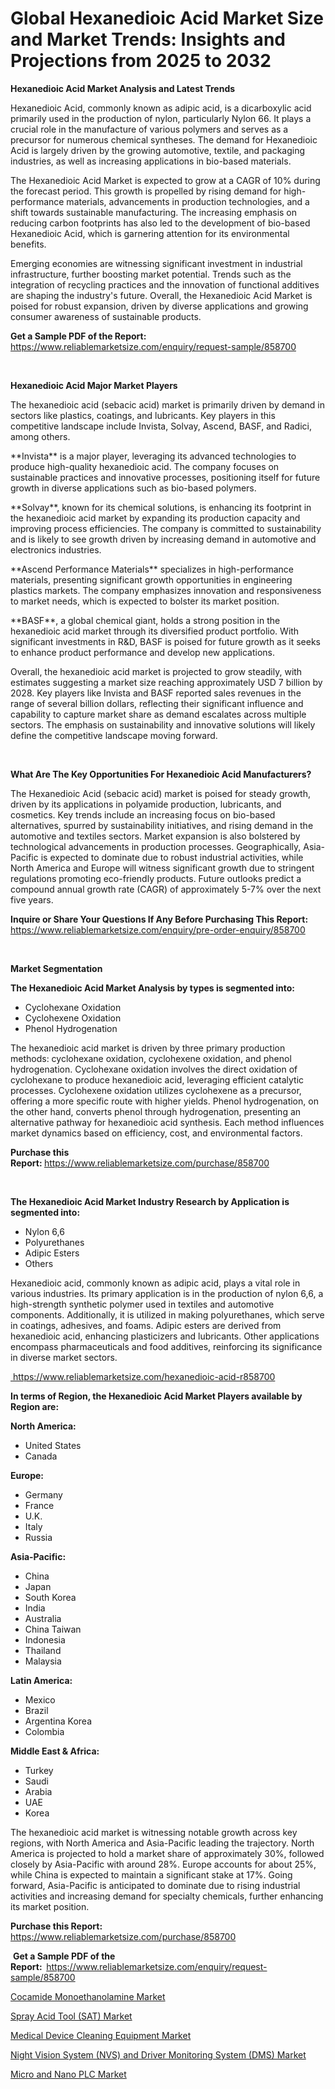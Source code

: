 <p><h1>Global Hexanedioic Acid Market Size and Market Trends: Insights and Projections from 2025 to 2032</h1></p><p><strong>Hexanedioic Acid Market Analysis and Latest Trends</strong></p>
<p><p>Hexanedioic Acid, commonly known as adipic acid, is a dicarboxylic acid primarily used in the production of nylon, particularly Nylon 66. It plays a crucial role in the manufacture of various polymers and serves as a precursor for numerous chemical syntheses. The demand for Hexanedioic Acid is largely driven by the growing automotive, textile, and packaging industries, as well as increasing applications in bio-based materials.</p><p>The Hexanedioic Acid Market is expected to grow at a CAGR of 10% during the forecast period. This growth is propelled by rising demand for high-performance materials, advancements in production technologies, and a shift towards sustainable manufacturing. The increasing emphasis on reducing carbon footprints has also led to the development of bio-based Hexanedioic Acid, which is garnering attention for its environmental benefits.</p><p>Emerging economies are witnessing significant investment in industrial infrastructure, further boosting market potential. Trends such as the integration of recycling practices and the innovation of functional additives are shaping the industry's future. Overall, the Hexanedioic Acid Market is poised for robust expansion, driven by diverse applications and growing consumer awareness of sustainable products.</p></p>
<p><strong>Get a Sample PDF of the Report:&nbsp;</strong> <a href="https://www.reliablemarketsize.com/enquiry/request-sample/858700?utm_campaign=2795&utm_medium=2&utm_source=Github&utm_content=ia&utm_term=31032025&utm_id=hexanedioic-acid">https://www.reliablemarketsize.com/enquiry/request-sample/858700</a></p>
<p>&nbsp;</p>
<p><strong>Hexanedioic Acid Major Market Players</strong></p>
<p><p>The hexanedioic acid (sebacic acid) market is primarily driven by demand in sectors like plastics, coatings, and lubricants. Key players in this competitive landscape include Invista, Solvay, Ascend, BASF, and Radici, among others.</p><p>**Invista** is a major player, leveraging its advanced technologies to produce high-quality hexanedioic acid. The company focuses on sustainable practices and innovative processes, positioning itself for future growth in diverse applications such as bio-based polymers.</p><p>**Solvay**, known for its chemical solutions, is enhancing its footprint in the hexanedioic acid market by expanding its production capacity and improving process efficiencies. The company is committed to sustainability and is likely to see growth driven by increasing demand in automotive and electronics industries.</p><p>**Ascend Performance Materials** specializes in high-performance materials, presenting significant growth opportunities in engineering plastics markets. The company emphasizes innovation and responsiveness to market needs, which is expected to bolster its market position.</p><p>**BASF**, a global chemical giant, holds a strong position in the hexanedioic acid market through its diversified product portfolio. With significant investments in R&D, BASF is poised for future growth as it seeks to enhance product performance and develop new applications.</p><p>Overall, the hexanedioic acid market is projected to grow steadily, with estimates suggesting a market size reaching approximately USD 7 billion by 2028. Key players like Invista and BASF reported sales revenues in the range of several billion dollars, reflecting their significant influence and capability to capture market share as demand escalates across multiple sectors. The emphasis on sustainability and innovative solutions will likely define the competitive landscape moving forward.</p></p>
<p>&nbsp;</p>
<p><strong>What Are The Key Opportunities For Hexanedioic Acid Manufacturers?</strong></p>
<p><p>The Hexanedioic Acid (sebacic acid) market is poised for steady growth, driven by its applications in polyamide production, lubricants, and cosmetics. Key trends include an increasing focus on bio-based alternatives, spurred by sustainability initiatives, and rising demand in the automotive and textiles sectors. Market expansion is also bolstered by technological advancements in production processes. Geographically, Asia-Pacific is expected to dominate due to robust industrial activities, while North America and Europe will witness significant growth due to stringent regulations promoting eco-friendly products. Future outlooks predict a compound annual growth rate (CAGR) of approximately 5-7% over the next five years.</p></p>
<p><strong>Inquire or Share Your Questions If Any Before Purchasing This Report:</strong> <a href="https://www.reliablemarketsize.com/enquiry/pre-order-enquiry/858700?utm_campaign=2795&utm_medium=2&utm_source=Github&utm_content=ia&utm_term=31032025&utm_id=hexanedioic-acid">https://www.reliablemarketsize.com/enquiry/pre-order-enquiry/858700</a></p>
<p>&nbsp;</p>
<p><strong>Market Segmentation</strong></p>
<p><strong>The Hexanedioic Acid Market Analysis by types is segmented into:</strong></p>
<p><ul><li>Cyclohexane Oxidation</li><li>Cyclohexene Oxidation</li><li>Phenol Hydrogenation</li></ul></p>
<p><p>The hexanedioic acid market is driven by three primary production methods: cyclohexane oxidation, cyclohexene oxidation, and phenol hydrogenation. Cyclohexane oxidation involves the direct oxidation of cyclohexane to produce hexanedioic acid, leveraging efficient catalytic processes. Cyclohexene oxidation utilizes cyclohexene as a precursor, offering a more specific route with higher yields. Phenol hydrogenation, on the other hand, converts phenol through hydrogenation, presenting an alternative pathway for hexanedioic acid synthesis. Each method influences market dynamics based on efficiency, cost, and environmental factors.</p></p>
<p><strong>Purchase this Report:&nbsp;</strong><a href="https://www.reliablemarketsize.com/purchase/858700?utm_campaign=2795&utm_medium=2&utm_source=Github&utm_content=ia&utm_term=31032025&utm_id=hexanedioic-acid">https://www.reliablemarketsize.com/purchase/858700</a></p>
<p>&nbsp;</p>
<p><strong>The Hexanedioic Acid Market Industry Research by Application is segmented into:</strong></p>
<p><ul><li>Nylon 6,6</li><li>Polyurethanes</li><li>Adipic Esters</li><li>Others</li></ul></p>
<p><p>Hexanedioic acid, commonly known as adipic acid, plays a vital role in various industries. Its primary application is in the production of nylon 6,6, a high-strength synthetic polymer used in textiles and automotive components. Additionally, it is utilized in making polyurethanes, which serve in coatings, adhesives, and foams. Adipic esters are derived from hexanedioic acid, enhancing plasticizers and lubricants. Other applications encompass pharmaceuticals and food additives, reinforcing its significance in diverse market sectors.</p></p>
<p><a href="https://www.reliablemarketsize.com/hexanedioic-acid-r858700?utm_campaign=2795&utm_medium=2&utm_source=Github&utm_content=ia&utm_term=31032025&utm_id=hexanedioic-acid">&nbsp;https://www.reliablemarketsize.com/hexanedioic-acid-r858700</a></p>
<p><strong>In terms of Region, the Hexanedioic Acid Market Players available by Region are:</strong></p>
<p>
    <p> <strong> North America: </strong>
        <ul>
            <li>United States</li>
            <li>Canada</li>
        </ul>
        </p> 
    <p> <strong> Europe: </strong>
        <ul>
            <li>Germany</li>
            <li>France</li>
            <li>U.K.</li>
            <li>Italy</li>
            <li>Russia</li>
        </ul>
        </p> 
    <p> <strong> Asia-Pacific: </strong>
        <ul>
            <li>China</li>
            <li>Japan</li>
            <li>South Korea</li>
            <li>India</li>
            <li>Australia</li>
            <li>China Taiwan</li>
            <li>Indonesia</li>
            <li>Thailand</li>
            <li>Malaysia</li>
        </ul>
        </p> 
    <p> <strong> Latin America: </strong>
        <ul>
            <li>Mexico</li>
            <li>Brazil</li>
            <li>Argentina Korea</li>
            <li>Colombia</li>
        </ul>
        </p> 
    <p> <strong> Middle East & Africa: </strong>
        <ul>
            <li>Turkey</li>
            <li>Saudi</li>
            <li>Arabia</li>
            <li>UAE</li>
            <li>Korea</li>
        </ul>
    </p>
    </p>
<p><p>The hexanedioic acid market is witnessing notable growth across key regions, with North America and Asia-Pacific leading the trajectory. North America is projected to hold a market share of approximately 30%, followed closely by Asia-Pacific with around 28%. Europe accounts for about 25%, while China is expected to maintain a significant stake at 17%. Going forward, Asia-Pacific is anticipated to dominate due to rising industrial activities and increasing demand for specialty chemicals, further enhancing its market position.</p></p>
<p><strong>Purchase this Report: </strong><a href="https://www.reliablemarketsize.com/purchase/858700?utm_campaign=2795&utm_medium=2&utm_source=Github&utm_content=ia&utm_term=31032025&utm_id=hexanedioic-acid">https://www.reliablemarketsize.com/purchase/858700</a></p>
<p>&nbsp;<strong>Get a Sample PDF of the Report:&nbsp;&nbsp;</strong><a href="https://www.reliablemarketsize.com/enquiry/request-sample/858700?utm_campaign=2795&utm_medium=2&utm_source=Github&utm_content=ia&utm_term=31032025&utm_id=hexanedioic-acid">https://www.reliablemarketsize.com/enquiry/request-sample/858700</a></p>
<p><strong></strong></p>
<p><p><a href="https://github.com/leyesamilej/Market-Research-Report-List-1/blob/main/cocamide-monoethanolamine-market.md?utm_campaign=2795&utm_medium=2&utm_source=Github&utm_content=ia&utm_term=31032025&utm_id=hexanedioic-acid">Cocamide Monoethanolamine Market</a></p><p><a href="https://www.linkedin.com/pulse/insights-spray-acid-tool-sat-market-competitor-evaluation-c9v6c?utm_campaign=2795&utm_medium=2&utm_source=Github&utm_content=ia&utm_term=31032025&utm_id=hexanedioic-acid">Spray Acid Tool (SAT) Market</a></p><p><a href="https://www.linkedin.com/pulse/medical-device-cleaning-equipment-market-size-expansion-forecast-rqr4c?utm_campaign=2795&utm_medium=2&utm_source=Github&utm_content=ia&utm_term=31032025&utm_id=hexanedioic-acid">Medical Device Cleaning Equipment Market</a></p><p><a href="https://www.linkedin.com/pulse/key-trends-growth-drivers-night-vision-system-nvs-driver-fim5c?utm_campaign=2795&utm_medium=2&utm_source=Github&utm_content=ia&utm_term=31032025&utm_id=hexanedioic-acid">Night Vision System (NVS) and Driver Monitoring System (DMS) Market</a></p><p><a href="https://www.linkedin.com/pulse/micro-nano-plc-market-report-historical-trends-future-projections-7hytc?utm_campaign=2795&utm_medium=2&utm_source=Github&utm_content=ia&utm_term=31032025&utm_id=hexanedioic-acid">Micro and Nano PLC Market</a></p></p>